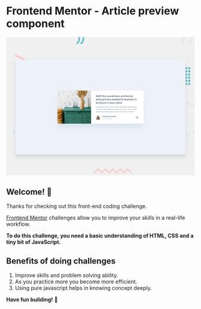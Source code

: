 # Frontend Mentor - Article preview component

![Design preview for the Article preview component coding challenge](./design/desktop-preview.jpg)

## Welcome! 👋

Thanks for checking out this front-end coding challenge.

[Frontend Mentor](https://www.frontendmentor.io) challenges allow you to improve your skills in a real-life workflow.

**To do this challenge, you need a basic understanding of HTML, CSS and a tiny bit of JavaScript.**

## Benefits of doing challenges

1. Improve skills and problem solving ability.
2. As you practice more you become more efficient.
3. Using pure javascript helps in knowing concept deeply.

**Have fun building!** 🚀
